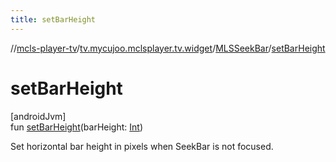 ```yaml
---
title: setBarHeight
---
```

//[mcls-player-tv](../../../index.html)/[tv.mycujoo.mclsplayer.tv.widget](../index.html)/[MLSSeekBar](index.html)/[setBarHeight](set-bar-height.html)



# setBarHeight



[androidJvm]\
fun [setBarHeight](set-bar-height.html)(barHeight: [Int](https://kotlinlang.org/api/latest/jvm/stdlib/kotlin/-int/index.html))



Set horizontal bar height in pixels when SeekBar is not focused.





